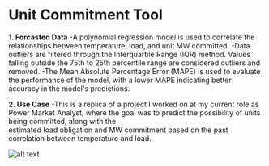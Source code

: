 #  Unit Commitment Tool

**1. Forcasted Data**
   -A polynomial regression model is used to correlate the relationships between temperature, load, and unit MW committed.
   -Data outliers are filtered through the Interquartile Range (IQR) method. Values falling outside the 75th to 25th percentile range are considered outliers and removed.
   -The Mean Absolute Percentage Error (MAPE) is used to evaluate the performance of the model, with a lower MAPE indicating better accuracy in the model's predictions.

 **2. Use Case**
    -This is a replica of a project I worked on at my current role as Power Market Analyst, where the goal was to predict the possibility of units being committed, along with the  
     estimated load obligation and MW commitment based on the past correlation between temperature and load.
  
![alt text][def]

[def]: <Load Prediciton Dash.PNG>